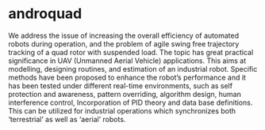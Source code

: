 androquad
=========

We address the issue of increasing the overall efficiency of automated robots during operation, and the problem of agile swing free trajectory tracking of a quad rotor with suspended load. The topic has great practical significance in UAV (Unmanned Aerial Vehicle) applications. This aims at modelling, designing routines, and estimation of an industrial robot. Specific methods have been proposed to enhance the robot’s performance and it has been tested under different real-time environments, such as self protection and awareness, pattern overriding, algorithm design, human interference control, Incorporation of PID theory and data base definitions. This can be utilized for industrial operations which synchronizes both ‘terrestrial’ as well as ‘aerial’ robots.

